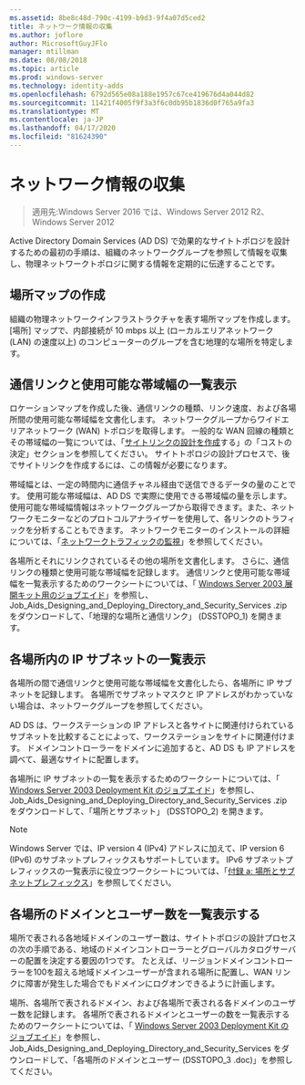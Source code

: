 ```yaml
---
ms.assetid: 8be8c48d-790c-4199-b9d3-9f4a07d5ced2
title: ネットワーク情報の収集
ms.author: joflore
author: MicrosoftGuyJFlo
manager: mtillman
ms.date: 08/08/2018
ms.topic: article
ms.prod: windows-server
ms.technology: identity-adds
ms.openlocfilehash: 6792d565e08a188e1957c67ce419676d4a044d82
ms.sourcegitcommit: 11421f4005f9f3a3f6c0db95b1836d0f765a9fa3
ms.translationtype: MT
ms.contentlocale: ja-JP
ms.lasthandoff: 04/17/2020
ms.locfileid: "81624390"
---
```

# <a name="collecting-network-information"></a>ネットワーク情報の収集

> 適用先:Windows Server 2016 では、Windows Server 2012 R2、Windows Server 2012

Active Directory Domain Services (AD DS) で効果的なサイトトポロジを設計するための最初の手順は、組織のネットワークグループを参照して情報を収集し、物理ネットワークトポロジに関する情報を定期的に伝達することです。

## <a name="creating-a-location-map"></a>場所マップの作成

組織の物理ネットワークインフラストラクチャを表す場所マップを作成します。 [場所] マップで、内部接続が 10 mbps 以上 (ローカルエリアネットワーク (LAN) の速度以上) のコンピューターのグループを含む地理的な場所を特定します。

## <a name="listing-communication-links-and-available-bandwidth"></a>通信リンクと使用可能な帯域幅の一覧表示

ロケーションマップを作成した後、通信リンクの種類、リンク速度、および各場所間の使用可能な帯域幅を文書化します。 ネットワークグループからワイドエリアネットワーク (WAN) トポロジを取得します。 一般的な WAN 回線の種類とその帯域幅の一覧については、「[サイトリンクの設計を作成](../../ad-ds/plan/Creating-a-Site-Link-Design.md)する」の「コストの決定」セクションを参照してください。 サイトトポロジの設計プロセスで、後でサイトリンクを作成するには、この情報が必要になります。

帯域幅とは、一定の時間内に通信チャネル経由で送信できるデータの量のことです。 使用可能な帯域幅は、AD DS で実際に使用できる帯域幅の量を示します。 使用可能な帯域幅情報はネットワークグループから取得できます。また、ネットワークモニターなどのプロトコルアナライザーを使用して、各リンクのトラフィックを分析することもできます。 ネットワークモニターのインストールの詳細については、「[ネットワークトラフィックの監視](https://docs.microsoft.com/previous-versions/windows/it-pro/windows-server-2003/cc783075(v=ws.10))」を参照してください。

各場所とそれにリンクされているその他の場所を文書化します。 さらに、通信リンクの種類と使用可能な帯域幅を記録します。 通信リンクと使用可能な帯域幅を一覧表示するためのワークシートについては、「 [Windows Server 2003 展開キット用のジョブエイド](https://microsoft.com/download/details.aspx?id=9608)」を参照し、Job_Aids_Designing_and_Deploying_Directory_and_Security_Services .zip をダウンロードして、「地理的な場所と通信リンク」 (DSSTOPO_1) を開きます。

## <a name="listing-ip-subnets-within-each-location"></a>各場所内の IP サブネットの一覧表示

各場所の間で通信リンクと使用可能な帯域幅を文書化したら、各場所に IP サブネットを記録します。 各場所でサブネットマスクと IP アドレスがわかっていない場合は、ネットワークグループを参照してください。

AD DS は、ワークステーションの IP アドレスと各サイトに関連付けられているサブネットを比較することによって、ワークステーションをサイトに関連付けます。 ドメインコントローラーをドメインに追加すると、AD DS も IP アドレスを調べて、最適なサイトに配置します。

各場所に IP サブネットの一覧を表示するためのワークシートについては、「 [Windows Server 2003 Deployment Kit のジョブエイド](https://microsoft.com/download/details.aspx?id=9608)」を参照し、Job_Aids_Designing_and_Deploying_Directory_and_Security_Services .zip をダウンロードして、「場所とサブネット」 (DSSTOPO_2) を開きます。

> [!NOTE]
> Windows Server では、IP version 4 (IPv4) アドレスに加えて、IP version 6 (IPv6) のサブネットプレフィックスもサポートしています。 IPv6 サブネットプレフィックスの一覧表示に役立つワークシートについては、「[付録 a: 場所とサブネットプレフィックス](../../ad-ds/plan/Appendix-A--Locations-and-Subnet-Prefixes.md)」を参照してください。

## <a name="listing-domains-and-number-of-users-for-each-location"></a>各場所のドメインとユーザー数を一覧表示する

場所で表される各地域ドメインのユーザー数は、サイトトポロジの設計プロセスの次の手順である、地域のドメインコントローラーとグローバルカタログサーバーの配置を決定する要因の1つです。 たとえば、リージョンドメインコントローラーを100を超える地域ドメインユーザーが含まれる場所に配置し、WAN リンクに障害が発生した場合でもドメインにログオンできるように計画します。

場所、各場所で表されるドメイン、および各場所で表される各ドメインのユーザー数を記録します。 各場所で表されるドメインとユーザーの数を一覧表示するためのワークシートについては、「 [Windows Server 2003 Deployment Kit のジョブエイド](https://microsoft.com/download/details.aspx?id=9608)」を参照し、Job_Aids_Designing_and_Deploying_Directory_and_Security_Services をダウンロードして、「各場所のドメインとユーザー (DSSTOPO_3 .doc)」を参照してください。
